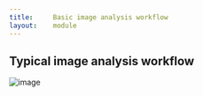 ```yaml
---
title:     Basic image analysis workflow
layout:    module
---
```


## Typical image analysis workflow

![image](/uploads/b4bdce17515908f40d858b35d5e9256e/image.png)
